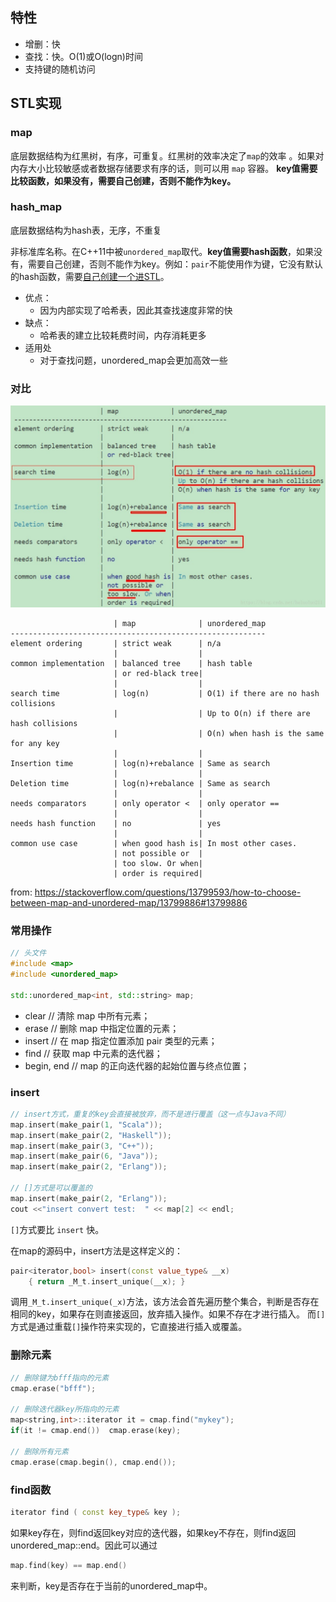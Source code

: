 ## 特性

- 增删：快
- 查找：快。O(1)或O(logn)时间
- 支持键的随机访问

## STL实现

### map 

底层数据结构为红黑树，有序，可重复。红黑树的效率决定了`map`的效率 。如果对内存大小比较敏感或者数据存储要求有序的话，则可以用 `map` 容器。  **key值需要比较函数，如果没有，需要自己创建，否则不能作为key。**

### hash_map

底层数据结构为hash表，无序，不重复  

非标准库名称。在C++11中被`unordered_map`取代。**key值需要hash函数**，如果没有，需要自己创建，否则不能作为key。例如：`pair`不能使用作为键，它没有默认的hash函数，需要[自己创建一个进STL](https://stackoverflow.com/questions/20590656/error-for-hash-function-of-pair-of-ints)。

- 优点：
  - 因为内部实现了哈希表，因此其查找速度非常的快
- 缺点：
  - 哈希表的建立比较耗费时间，内存消耗更多
- 适用处
  - 对于查找问题，unordered_map会更加高效一些

 ### 对比

![img](../../../../assets/crjdvyok8u.jpeg) 

```
                       | map              | unordered_map
---------------------------------------------------------
element ordering       | strict weak      | n/a 
                       |                  |
common implementation  | balanced tree    | hash table
                       | or red-black tree|  
                       |                  |
search time            | log(n)           | O(1) if there are no hash collisions
                       |                  | Up to O(n) if there are hash collisions 
                       |                  | O(n) when hash is the same for any key
                       |                  |     
Insertion time         | log(n)+rebalance | Same as search
                       |                  | 
Deletion time          | log(n)+rebalance | Same as search
                       |                  | 
needs comparators      | only operator <  | only operator ==
                       |                  |
needs hash function    | no               | yes
                       |                  |
common use case        | when good hash is| In most other cases. 
                       | not possible or  | 
                       | too slow. Or when|
                       | order is required| 
```

from: https://stackoverflow.com/questions/13799593/how-to-choose-between-map-and-unordered-map/13799886#13799886

### 常用操作

```C++
// 头文件
#include <map>
#include <unordered_map>

std::unordered_map<int, std::string> map;
```

- clear  // 清除 map 中所有元素；
- erase  // 删除 map 中指定位置的元素；
- insert  // 在 map 指定位置添加 pair 类型的元素；
- find // 获取 map 中元素的迭代器；
- begin, end  // map 的正向迭代器的起始位置与终点位置；

### insert

```cpp
// insert方式，重复的key会直接被放弃，而不是进行覆盖（这一点与Java不同） 
map.insert(make_pair(1, "Scala"));
map.insert(make_pair(2, "Haskell"));
map.insert(make_pair(3, "C++"));
map.insert(make_pair(6, "Java"));
map.insert(make_pair(2, "Erlang"));

// []方式是可以覆盖的
map.insert(make_pair(2, "Erlang"));  
cout <<"insert convert test:  " << map[2] << endl;
```
`[]`方式要比 `insert` 快。

在map的源码中，insert方法是这样定义的：

```cpp
pair<iterator,bool> insert(const value_type& __x) 
    { return _M_t.insert_unique(__x); }
```

调用`_M_t.insert_unique(_x)`方法，该方法会首先遍历整个集合，判断是否存在相同的key，如果存在则直接返回，放弃插入操作。如果不存在才进行插入。 而`[]`方式是通过重载`[]`操作符来实现的，它直接进行插入或覆盖。

### 删除元素

```cpp
// 删除键为bfff指向的元素
cmap.erase("bfff");
 
// 删除迭代器key所指向的元素
map<string,int>::iterator it = cmap.find("mykey");
if(it != cmap.end())  cmap.erase(key);
 
// 删除所有元素
cmap.erase(cmap.begin(), cmap.end());
```



### find函数

```cpp
iterator find ( const key_type& key );
```

如果key存在，则find返回key对应的迭代器，如果key不存在，则find返回unordered_map::end。因此可以通过

```cpp
map.find(key) == map.end()
```

 来判断，key是否存在于当前的unordered_map中。 